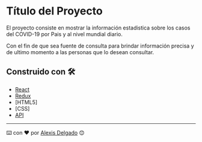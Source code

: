 # Título del Proyecto

El proyecto consiste en mostrar la información estadistica sobre los casos del COVID-19 por Pais y al nivel mundial diario.

Con el fin de que sea fuente de consulta para brindar información precisa y de ultimo momento a las personas que lo desean consultar.

## Construido con 🛠️
* [React](https://es.reactjs.org/)
* [Redux](https://es.redux.js.org/)
* [HTML5]
* [CSS]
* [API](https://github.com/mathdroid/covid-19-api/)


---
⌨️ con ❤️ por [Alexis Delgado](https://alexis791.github.io/) 😊